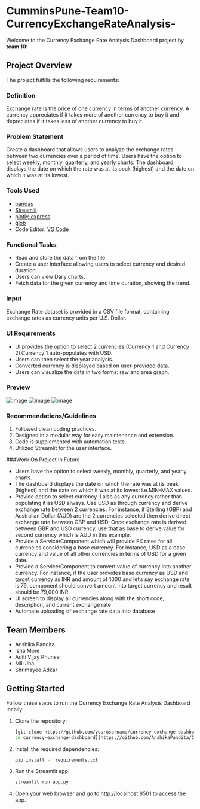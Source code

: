# CumminsPune-Team10-CurrencyExchangeRateAnalysis-

Welcome to the Currency Exchange Rate Analysis Dashboard project by **team 10!** 

## Project Overview

The project fulfills the following requirements:

### Definition

Exchange rate is the price of one currency in terms of another currency. A currency appreciates if it takes more of another currency to buy it and depreciates if it takes less of another currency to buy it.

### Problem Statement

Create a dashboard that allows users to analyze the exchange rates between two currencies over a period of time. Users have the option to select weekly, monthly, quarterly, and yearly charts. The dashboard displays the date on which the rate was at its peak (highest) and the date on which it was at its lowest.

### Tools Used

- [pandas](https://pandas.pydata.org/)
- [Streamlit](https://streamlit.io/)
- [plotly-express](https://plotly.com/python/plotly-express/)
- [glob](Lib/glob.py)
- Code Editor: [VS Code](https://code.visualstudio.com/)

### Functional Tasks

-  Read and store the data from the file.
-  Create a user interface allowing users to select currency and desired duration.
-  Users can view Daily charts.
-  Fetch data for the given currency and time duration, showing the trend.
### Input

Exchange Rate dataset is provided in a CSV file format, containing exchange rates as currency units per U.S. Dollar. 

### UI Requirements

- UI provides the option to select 2 currencies (Currency 1 and Currency 2).Currency 1 auto-populates with USD.
- Users can then select the year analysis.
- Converted currency is displayed based on user-provided data.
- Users can visualize the data in two forms: raw and area graph.
  
### Preview


![image](https://github.com/AnshikaPandita/CumminsPune-Team10-CurrencyExchangeRateAnalysis-/assets/96713901/da3ccdf2-2325-4215-a50c-df69b3b86e56)
![image](https://github.com/AnshikaPandita/CumminsPune-Team10-CurrencyExchangeRateAnalysis-/assets/96713901/75f4f0f0-e602-411c-b395-0391e21c42d3)
![image](https://github.com/AnshikaPandita/CumminsPune-Team10-CurrencyExchangeRateAnalysis-/assets/96713901/a1c16f3b-d7b0-4415-b27e-2baf052c4d25)

### Recommendations/Guidelines

1. Followed clean coding practices.
2. Designed in a modular way for easy maintenance and extension.
3. Code is supplemented with automation tests.
4. Utilized Streamlit for the user interface.

###Work On Project In Future
- Users have the option to select weekly, monthly, quarterly, and yearly charts.
- The dashboard displays the date on which the rate was at its peak (highest) and the date on which it was at its lowest i.e.MIN-MAX values.
- Provide option to select currency-1 also as any currency rather than populating it as USD
always. Use USD as through currency and derive exchange rate between 2 currencies. For
instance, if Sterling (GBP) and Australian Dollar (AUD) are the 2 currencies selected then
derive direct exchange rate between GBP and USD. Once exchange rate is derived between
GBP and USD currency, use that as base to derive value for second currency which is AUD in
this example.
- Provide a Service/Component which will provide FX rates for all currencies considering a
base currency. For instance, USD as a base currency and value of all other currencies in
terms of USD for a given date.
- Provide a Service/Component to convert value of currency into another currency. For
instance, if the user provides base currency as USD and target currency as INR and amount
of 1000 and let’s say exchange rate is 79, component should convert amount into target
currency and result should be 79,000 INR
- UI screen to display all currencies along with the short code, description, and current
exchange rate
- Automate uploading of exchange rate data into database
  
## Team Members

- Anshika Pandita
- Isha More
- Aditi Vijay Phunse
- Mili Jha
- Shrimayee Adkar

## Getting Started

Follow these steps to run the Currency Exchange Rate Analysis Dashboard locally:


1. Clone the repository:

   ```bash
   [git clone https://github.com/yourusername/currency-exchange-dashboard.git
   cd currency-exchange-dashboard](https://github.com/AnshikaPandita/CumminsPune-Team10-Curre)
   
2. Install the required dependencies:

   ```bash
   pip install -r requirements.txt 


3. Run the Streamlit app:

     ```bash
   streamlit run app.py

4. Open your web browser and go to http://localhost:8501 to access the app.




